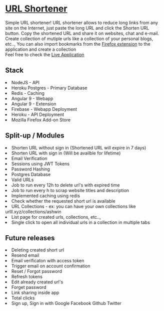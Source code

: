 # [URL Shortener](https://urlll.xyz)

Simple URL shortener! URL shortener allows to reduce long links from any site on the Internet, just paste the long URL and click the Shorten URL button. Copy the shortened URL and share it on websites, chat and e-mail. Create collection of mutiple urls like a collection of your personal blogs, etc.., You can also import bookmarks from the [Firefox extension](https://addons.mozilla.org/en-US/firefox/addon/urlll/) to the application and create a collection
<br>
Feel free to check the [Live Application](https://urlll.xyz)

## Stack
<li>NodeJS - API
<li>Heroku Postgres - Primary Database
<li>Redis - Caching
<li>Angular 9 - Webapp
<li>Angular 9 - Extension
<li>Firebase - Webapp Deployment
<li>Heroku - API Deployment
<li>Mozilla Firefox Add-on Store

## Split-up / Modules
<li>Shorten URL without sign in (Shortened URL will expire in 7 days)

<li>Shorten URL with sign in (Will be availble for lifetime)

<li>Email Verification

<li>Sessions using JWT Tokens

<li>Password Hashing

<li>Postgres Database

<li>Valid URLs

<li>Job to run every 12h to delete url's with expired time

<li>Job to run every h to scrap website titles and description

<li>Implemented caching using redis

<li>Check whether the requested short url is available

<li>URL Collections - ex: you can have your own collections like urlll.xyz/collections/ashwin

<li>List page for created urls, collections, etc..,

<li>Single click to open all individual urls in a collection in multiple tabs

## Future releases

<li>Deleting created short url

<li>Resend email

<li>Email verificaton with access token

<li>Trigger email on account confirmation

<li>Reset / Forgot password

<li>Refresh tokens

<li>Edit already created url's

<li>Forget password

<li>Link sharing inside app

<li>Total clicks

<li>Sign up, Sign in with Google Facebook Github Twitter